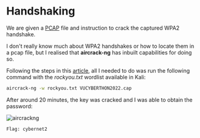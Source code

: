 # Handshaking 

We are given a [PCAP](./VUCYBERTHON2022.cap) file and instruction to crack the captured WPA2 handshake. 

I don't really know much about WPA2 handshakes or how to locate them in a pcap file, but I realised that **aircrack-ng** has inbuilt capabilities for doing so.

Following the steps in this [article](https://www.aircrack-ng.org/doku.php?id=cracking_wpa), all I needed to do was run the following command with the *rockyou.txt* wordlist available in Kali:

```bash
aircrack-ng -w rockyou.txt VUCYBERTHON2022.cap
```

After around 20 minutes, the key was cracked and I was able to obtain the password:

![aircrackng](https://user-images.githubusercontent.com/71312079/155347132-000f17d3-6462-4f97-90e0-1ae97b99bfe5.png)


```Flag: cybernet2```